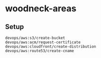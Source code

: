 # woodneck-areas

## Setup

```
devops/aws:s3/create-bucket
devops/aws:acm/request-certificate
devops/aws:cloudfront/create-distribution
devops/aws:route53/create-cname
```

